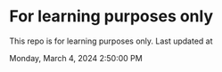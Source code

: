 # For learning purposes only
This repo is for learning purposes only.
Last updated at

Monday, March 4, 2024 2:50:00 PM

